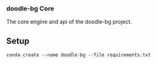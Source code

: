 ### doodle-bg Core

The core engine and api of the doodle-bg project.

## Setup
```
conda create --name doodle-bg --file requirements.txt
```
